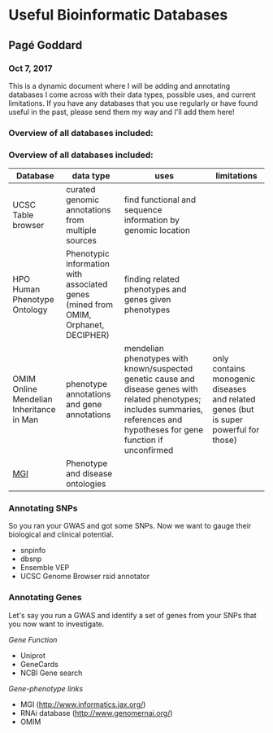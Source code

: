 # Useful Bioinformatic Databases
## Pagé Goddard
### Oct 7, 2017

This is a dynamic document where I will be adding and annotating databases I come across with their data types, possible uses, and current limitations. If you have any databases that you use regularly or have found useful in the past, please send them my way and I'll add them here!

### Overview of all databases included:

### Overview of all databases included:
Database | data type | uses | limitations
---------|-----------|------|------------
UCSC Table browser | curated genomic annotations from multiple sources | find functional and sequence information by genomic location |
HPO Human Phenotype Ontology | Phenotypic information with associated genes (mined from OMIM, Orphanet, DECIPHER) | finding related phenotypes and genes given phenotypes
OMIM Online Mendelian Inheritance in Man | phenotype annotations and gene annotations | mendelian phenotypes with known/suspected genetic cause and disease genes with related phenotypes; includes summaries, references and hypotheses for gene function if unconfirmed | only contains monogenic diseases and related genes (but is super powerful for those)
[MGI](http://www.informatics.jax.org/) | Phenotype and disease ontologies

### Annotating SNPs
So you ran your GWAS and got some SNPs. Now we want to gauge their biological and clinical potential.

* snpinfo
* dbsnp
* Ensemble VEP
* UCSC Genome Browser rsid annotator

### Annotating Genes
Let's say you run a GWAS and identify a set of genes from your SNPs that you now want to investigate.

*Gene Function*

* Uniprot
* GeneCards
* NCBI Gene search

*Gene-phenotype links*

* MGI (http://www.informatics.jax.org/)
* RNAi database (http://www.genomernai.org/)
* OMIM
